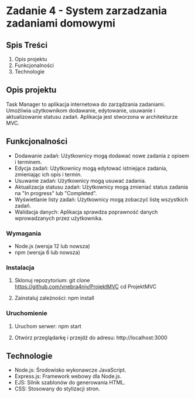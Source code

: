 # Zadanie 4 - System zarzadzania zadaniami domowymi

## Spis Treści

1. Opis projektu
2. Funkcjonalności
3. Technologie

## Opis projektu

Task Manager to aplikacja internetowa do zarządzania zadaniami. Umożliwia użytkownikom dodawanie, edytowanie, usuwanie i aktualizowanie statusu zadań. Aplikacja jest stworzona w architekturze MVC.

## Funkcjonalności

- Dodawanie zadań: Użytkownicy mogą dodawać nowe zadania z opisem i terminem.
- Edycja zadań: Użytkownicy mogą edytować istniejące zadania, zmieniając ich opis i termin.
- Usuwanie zadań: Użytkownicy mogą usuwać zadania.
- Aktualizacja statusu zadań: Użytkownicy mogą zmieniać status zadania na "In progress" lub "Completed".
- Wyświetlanie listy zadań: Użytkownicy mogą zobaczyć listę wszystkich zadań.
- Walidacja danych: Aplikacja sprawdza poprawność danych wprowadzanych przez użytkownika.

### Wymagania

- Node.js (wersja 12 lub nowsza)
- npm (wersja 6 lub nowsza)

### Instalacja

1. Sklonuj repozytorium:
    git clone https://github.com/vnebra4niy/ProjektMVC
    cd ProjektMVC

2. Zainstaluj zależności:
    npm install

### Uruchomienie

1. Uruchom serwer:
    npm start

2. Otwórz przeglądarkę i przejdź do adresu:
    http://localhost:3000

## Technologie

- Node.js: Środowisko wykonawcze JavaScript.
- Express.js: Framework webowy dla Node.js.
- EJS: Silnik szablonów do generowania HTML.
- CSS: Stosowany do stylizacji stron.
